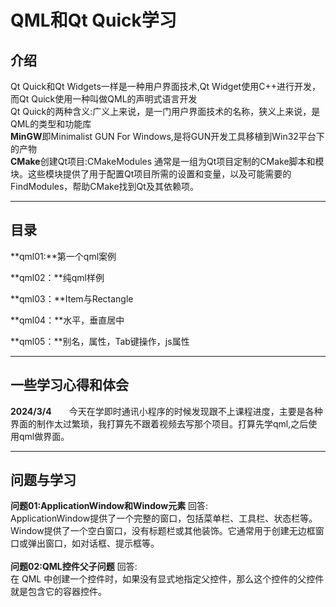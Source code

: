 #  QML和Qt Quick学习
## 介绍
Qt Quick和Qt Widgets一样是一种用户界面技术,Qt Widget使用C++进行开发，而Qt Quick使用一种叫做QML的声明式语言开发<br/>
Qt Quick的两种含义:广义上来说，是一门用户界面技术的名称，狭义上来说，是QML的类型和功能库<br/>
**MinGW**即Minimalist GUN For Windows,是将GUN开发工具移植到Win32平台下的产物<br/>
**CMake**创建Qt项目:CMakeModules 通常是一组为Qt项目定制的CMake脚本和模块。这些模块提供了用于配置Qt项目所需的设置和变量，以及可能需要的FindModules，帮助CMake找到Qt及其依赖项。<br/>

---------
## 目录<br/>
**qml01:**第一个qml案例<br/>

**qml02：**纯qml样例<br/>

**qml03：**Item与Rectangle<br/>

**qml04：**水平，垂直居中<br/>

**qml05：**别名，属性，Tab键操作，js属性<br/>



---------

## 一些学习心得和体会
**2024/3/4**&emsp;&emsp;今天在学即时通讯小程序的时候发现跟不上课程进度，主要是各种界面的制作太过繁琐，我打算先不跟着视频去写那个项目。打算先学qml,之后使用qml做界面。<br/>

---------
## 问题与学习
**问题01:ApplicationWindow和Window元素**
回答:<br/>
ApplicationWindow提供了一个完整的窗口，包括菜单栏、工具栏、状态栏等。<br/>
Window提供了一个空白窗口，没有标题栏或其他装饰。它通常用于创建无边框窗口或弹出窗口，如对话框、提示框等。<br/>
<br/>
**问题02:QML控件父子问题**
回答:<br/>
在 QML 中创建一个控件时，如果没有显式地指定父控件，那么这个控件的父控件就是包含它的容器控件。<br/>
